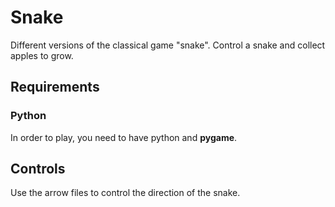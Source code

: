 # Snake
Different versions of the classical game "snake". Control a snake and collect apples to grow.

## Requirements
### Python
In order to play, you need to have python and **pygame**.

## Controls
Use the arrow files to control the direction of the snake.
